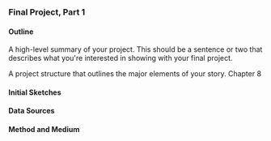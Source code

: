 ### Final Project, Part 1

#### Outline
A high-level summary of your project.  This should be a sentence or two that describes what you're interested in showing with your final project.

A project structure that outlines the major elements of your story.  Chapter 8

#### Initial Sketches

#### Data Sources

#### Method and Medium
